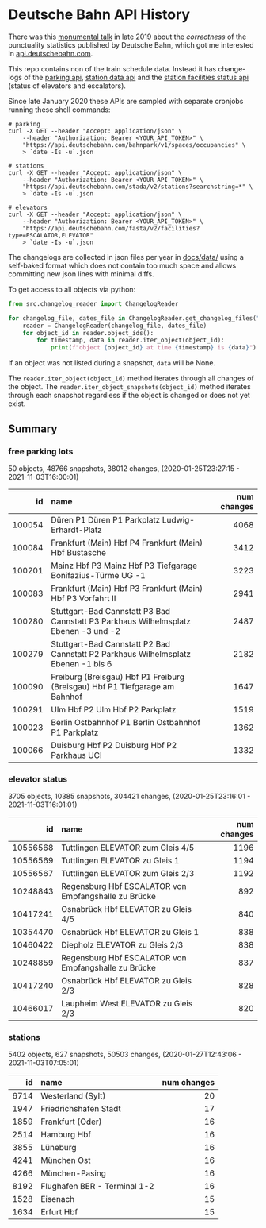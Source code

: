 # Deutsche Bahn API History

There was this [monumental talk](https://media.ccc.de/v/36c3-10652-bahnmining_-_punktlichkeit_ist_eine_zier)
in late 2019 about the *correctness* of the punctuality statistics published by
Deutsche Bahn, which got me interested in [api.deutschebahn.com](https://api.deutschebahn.com).

This repo contains non of the train schedule data. Instead it has change-logs of the
[parking api](https://developer.deutschebahn.com/store/apis/info?name=BahnPark&version=v1&provider=DBOpenData),
[station data api](https://developer.deutschebahn.com/store/apis/info?name=StaDa-Station_Data&version=v2&provider=DBOpenData)
and the [station facilities status api](https://developer.deutschebahn.com/store/apis/info?name=FaSta-Station_Facilities_Status&version=v2&provider=DBOpenData)
(status of elevators and escalators).

Since late January 2020 these APIs are sampled with separate cronjobs running
these shell commands:
```shell script
# parking
curl -X GET --header "Accept: application/json" \
    --header "Authorization: Bearer <YOUR_API_TOKEN>" \
    "https://api.deutschebahn.com/bahnpark/v1/spaces/occupancies" \
    > `date -Is -u`.json

# stations
curl -X GET --header "Accept: application/json" \
    --header "Authorization: Bearer <YOUR_API_TOKEN>" \
    "https://api.deutschebahn.com/stada/v2/stations?searchstring=*" \
    > `date -Is -u`.json

# elevators
curl -X GET --header "Accept: application/json" \
    --header "Authorization: Bearer <YOUR_API_TOKEN>" \
    "https://api.deutschebahn.com/fasta/v2/facilities?type=ESCALATOR,ELEVATOR"
    > `date -Is -u`.json
```

The changelogs are collected in json files per year in [docs/data/](docs/data) 
using a self-baked format which does not contain too much space and allows committing 
new json lines with minimal diffs. 

To get access to all objects via python:
```python
from src.changelog_reader import ChangelogReader

for changelog_file, dates_file in ChangelogReader.get_changelog_files("stations"):
    reader = ChangelogReader(changelog_file, dates_file)
    for object_id in reader.object_ids():
        for timestamp, data in reader.iter_object(object_id):
            print(f"object {object_id} at time {timestamp} is {data}")
```

If an object was not listed during a snapshot, `data` will be None. 

The `reader.iter_object(object_id)` method iterates through all changes of the 
object. The `reader.iter_object_snapshots(object_id)` method iterates through 
each snapshot regardless if the object is changed or does not yet exist.


## Summary

### free parking lots
 
50 objects, 48766 snapshots, 38012 changes, (2020-01-25T23:27:15 - 2021-11-03T16:00:01)

|     id | name                                                                                |   num changes |
|-------:|:------------------------------------------------------------------------------------|--------------:|
| 100054 | Düren P1 Düren P1 Parkplatz Ludwig-Erhardt-Platz                                    |          4068 |
| 100084 | Frankfurt (Main) Hbf P4 Frankfurt (Main) Hbf Bustasche                              |          3412 |
| 100201 | Mainz Hbf P3 Mainz Hbf P3 Tiefgarage Bonifazius-Türme UG -1                         |          3223 |
| 100083 | Frankfurt (Main) Hbf P3 Frankfurt (Main) Hbf P3 Vorfahrt II                         |          2941 |
| 100280 | Stuttgart-Bad Cannstatt P3 Bad Cannstatt P3 Parkhaus Wilhelmsplatz Ebenen -3 und -2 |          2487 |
| 100279 | Stuttgart-Bad Cannstatt P2 Bad Cannstatt P2 Parkhaus Wilhelmsplatz Ebenen -1 bis 6  |          2182 |
| 100090 | Freiburg (Breisgau) Hbf P1 Freiburg (Breisgau) Hbf P1 Tiefgarage am Bahnhof         |          1647 |
| 100291 | Ulm Hbf P2 Ulm Hbf P2 Parkplatz                                                     |          1519 |
| 100023 | Berlin Ostbahnhof P1 Berlin Ostbahnhof P1 Parkplatz                                 |          1362 |
| 100066 | Duisburg Hbf P2 Duisburg Hbf P2 Parkhaus UCI                                        |          1332 |

### elevator status
 
3705 objects, 10385 snapshots, 304421 changes, (2020-01-25T23:16:01 - 2021-11-03T16:01:01)

|       id | name                                                 |   num changes |
|---------:|:-----------------------------------------------------|--------------:|
| 10556568 | Tuttlingen ELEVATOR zum Gleis 4/5                    |          1196 |
| 10556569 | Tuttlingen ELEVATOR zu Gleis 1                       |          1194 |
| 10556567 | Tuttlingen ELEVATOR zum Gleis 2/3                    |          1192 |
| 10248843 | Regensburg Hbf ESCALATOR von Empfangshalle zu Brücke |           892 |
| 10417241 | Osnabrück Hbf ELEVATOR zu Gleis 4/5                  |           840 |
| 10354470 | Osnabrück Hbf ELEVATOR zu Gleis 1                    |           838 |
| 10460422 | Diepholz ELEVATOR zu Gleis 2/3                       |           838 |
| 10248859 | Regensburg Hbf ESCALATOR von Empfangshalle zu Brücke |           837 |
| 10417240 | Osnabrück Hbf ELEVATOR zu Gleis 2/3                  |           828 |
| 10466017 | Laupheim West ELEVATOR zu Gleis 2/3                  |           820 |

### stations
 
5402 objects, 627 snapshots, 50503 changes, (2020-01-27T12:43:06 - 2021-11-03T07:05:01)

|   id | name                         |   num changes |
|-----:|:-----------------------------|--------------:|
| 6714 | Westerland (Sylt)            |            20 |
| 1947 | Friedrichshafen Stadt        |            17 |
| 1859 | Frankfurt (Oder)             |            16 |
| 2514 | Hamburg Hbf                  |            16 |
| 3855 | Lüneburg                     |            16 |
| 4241 | München Ost                  |            16 |
| 4266 | München-Pasing               |            16 |
| 8192 | Flughafen BER - Terminal 1-2 |            16 |
| 1528 | Eisenach                     |            15 |
| 1634 | Erfurt Hbf                   |            15 |